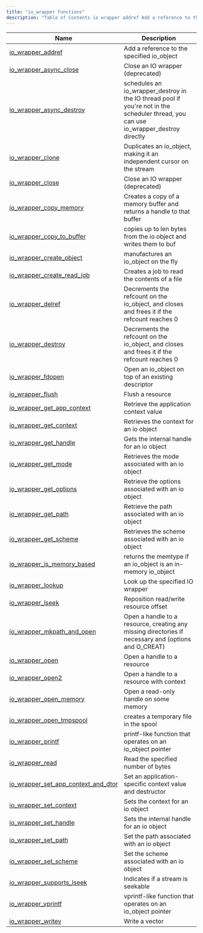```yaml
---
title: "io_wrapper Functions"
description: "Table of Contents io wrapper addref Add a reference to the specified io object io wrapper async close Close an IO wrapper deprecated io wrapper async destroy schedules an io wrapper destroy in the IO thread pool if you're not in the scheduler thread you can use io wrapper destroy..."
---
```


              
| Name                                                                                                                                  | Description                                                                                                                          |
|---------------------------------------------------------------------------------------------------------------------------------------|--------------------------------------------------------------------------------------------------------------------------------------|
| [io_wrapper_addref](/momentum/3/3-api/apis-io-wrapper-addref)                                     | Add a reference to the specified io_object                                                                                           |
| [io_wrapper_async_close](/momentum/3/3-api/apis-io-wrapper-async-close)                           | Close an IO wrapper (deprecated)                                                                                                     |
| [io_wrapper_async_destroy](/momentum/3/3-api/apis-io-wrapper-async-destroy)                       | schedules an io_wrapper_destroy in the IO thread pool if you're not in the scheduler thread, you can use io_wrapper_destroy directly |
| [io_wrapper_clone](/momentum/3/3-api/apis-io-wrapper-clone)                                       | Duplicates an io_object, making it an independent cursor on the stream                                                               |
| [io_wrapper_close](/momentum/3/3-api/apis-io-wrapper-close)                                       | Close an IO wrapper (deprecated)                                                                                                     |
| [io_wrapper_copy_memory](/momentum/3/3-api/apis-io-wrapper-copy-memory)                           | Creates a copy of a memory buffer and returns a handle to that buffer                                                                |
| [io_wrapper_copy_to_buffer](/momentum/3/3-api/apis-io-wrapper-copy-to-buffer)                     | copies up to len bytes from the io object and writes them to buf                                                                     |
| [io_wrapper_create_object](/momentum/3/3-api/apis-io-wrapper-create-object)                       | manufactures an io_object on the fly                                                                                                 |
| [io_wrapper_create_read_job](/momentum/3/3-api/apis-io-wrapper-create-read-job)                   | Creates a job to read the contents of a file                                                                                         |
| [io_wrapper_delref](/momentum/3/3-api/apis-io-wrapper-delref)                                     | Decrements the refcount on the io_object, and closes and frees it if the refcount reaches 0                                          |
| [io_wrapper_destroy](/momentum/3/3-api/apis-io-wrapper-destroy)                                   | Decrements the refcount on the io_object, and closes and frees it if the refcount reaches 0                                          |
| [io_wrapper_fdopen](/momentum/3/3-api/apis-io-wrapper-fdopen)                                     | Open an io_object on top of an existing descriptor                                                                                   |
| [io_wrapper_flush](/momentum/3/3-api/apis-io-wrapper-flush)                                       | Flush a resource                                                                                                                     |
| [io_wrapper_get_app_context](/momentum/3/3-api/apis-io-wrapper-get-app-context)                   | Retrieve the application context value                                                                                               |
| [io_wrapper_get_context](/momentum/3/3-api/apis-io-wrapper-get-context)                           | Retrieves the context for an io object                                                                                               |
| [io_wrapper_get_handle](/momentum/3/3-api/apis-io-wrapper-get-handle)                             | Gets the internal handle for an io object                                                                                            |
| [io_wrapper_get_mode](/momentum/3/3-api/apis-io-wrapper-get-mode)                                 | Retrieves the mode associated with an io object                                                                                      |
| [io_wrapper_get_options](/momentum/3/3-api/apis-io-wrapper-get-options)                           | Retrieve the options associated with an io object                                                                                    |
| [io_wrapper_get_path](/momentum/3/3-api/apis-io-wrapper-get-path)                                 | Retrieve the path associated with an io object                                                                                       |
| [io_wrapper_get_scheme](/momentum/3/3-api/apis-io-wrapper-get-scheme)                             | Retrieves the scheme associated with an io object                                                                                    |
| [io_wrapper_is_memory_based](/momentum/3/3-api/apis-io-wrapper-is-memory-based)                   | returns the memtype if an io_object is an in-memory io_object                                                                        |
| [io_wrapper_lookup](/momentum/3/3-api/apis-io-wrapper-lookup)                                     | Look up the specified IO wrapper                                                                                                     |
| [io_wrapper_lseek](/momentum/3/3-api/apis-io-wrapper-lseek)                                       | Reposition read/write resource offset                                                                                                |
| [io_wrapper_mkpath_and_open](/momentum/3/3-api/apis-io-wrapper-mkpath-and-open)                   | Open a handle to a resource, creating any missing directories if necessary and (options and O_CREAT)                                 |
| [io_wrapper_open](/momentum/3/3-api/apis-io-wrapper-open)                                         | Open a handle to a resource                                                                                                          |
| [io_wrapper_open2](/momentum/3/3-api/apis-io-wrapper-open-2)                                       | Open a handle to a resource with context                                                                                             |
| [io_wrapper_open_memory](/momentum/3/3-api/apis-io-wrapper-open-memory)                           | Open a read-only handle on some memory                                                                                               |
| [io_wrapper_open_tmpspool](/momentum/3/3-api/apis-io-wrapper-open-tmpspool)                       | creates a temporary file in the spool                                                                                                |
| [io_wrapper_printf](/momentum/3/3-api/apis-io-wrapper-printf)                                     | printf-like function that operates on an io_object pointer                                                                           |
| [io_wrapper_read](/momentum/3/3-api/apis-io-wrapper-read)                                         | Read the specified number of bytes                                                                                                   |
| [io_wrapper_set_app_context_and_dtor](/momentum/3/3-api/apis-io-wrapper-set-app-context-and-dtor) | Set an application-specific context value and destructor                                                                             |
| [io_wrapper_set_context](/momentum/3/3-api/apis-io-wrapper-set-context)                           | Sets the context for an io object                                                                                                    |
| [io_wrapper_set_handle](/momentum/3/3-api/apis-io-wrapper-set-handle)                             | Sets the internal handle for an io object                                                                                            |
| [io_wrapper_set_path](/momentum/3/3-api/apis-io-wrapper-set-path)                                 | Set the path associated with an io object                                                                                            |
| [io_wrapper_set_scheme](/momentum/3/3-api/apis-io-wrapper-set-scheme)                             | Set the scheme associated with an io object                                                                                          |
| [io_wrapper_supports_lseek](/momentum/3/3-api/apis-io-wrapper-supports-lseek)                     | Indicates if a stream is seekable                                                                                                    |
| [io_wrapper_vprintf](/momentum/3/3-api/apis-io-wrapper-vprintf)                                   | vprintf-like function that operates on an io_object pointer                                                                          |
| [io_wrapper_writev](/momentum/3/3-api/apis-io-wrapper-writev)                                     | Write a vector                                                                                                                       |
